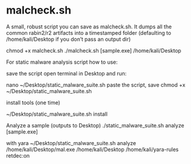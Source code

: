 # malcheck.sh
A small, robust script you can save as malcheck.sh. It dumps all the common rabin2/r2 artifacts into a timestamped folder (defaulting to /home/kali/Desktop if you don’t pass an output dir)


chmod +x malcheck.sh
./malcheck.sh [sample.exe] /home/kali/Desktop


For static malware analysis script
how to use:

save the script
open terminal in Desktop and run:

nano ~/Desktop/static_malware_suite.sh
paste the script, save
chmod +x ~/Desktop/static_malware_suite.sh


install tools (one time)

~/Desktop/static_malware_suite.sh install

Analyze a sample (outputs to Desktop)
./static_malware_suite.sh analyze [sample.exe]


with yara
~/Desktop/static_malware_suite.sh analyze /home/kali/Desktop/mal.exe /home/kali/Desktop /home/kali/yara-rules retdec:on



